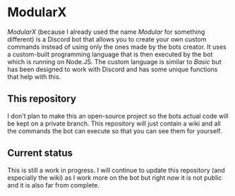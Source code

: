 # ModularX
*ModularX* (because I already used the name *Modular* for something different) is a Discord bot that allows you to create your own custom commands instead of using only the ones made by the bots creator. It uses a custom-built programming language that is then executed by the bot which is running on  Node.JS. The custom language is similar to *Basic* but has been designed to work with Discord and has some unique functions that help with this.

## This repository
I don't plan to make this an open-source project so the bots actual code will be kept on a private branch. This repository will just contain a wiki and all the commands the bot can execute so that you can see them for yourself.

## Current status
This is still a work in progress. I will continue to update this repository (and especially the wiki) as I work more on the bot but right now it is not public and it is also far from complete.

